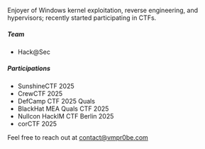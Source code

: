 Enjoyer of Windows kernel exploitation, reverse engineering, and hypervisors; recently started participating in CTFs.

##### Team
- Hack@Sec

##### Participations
- SunshineCTF 2025
- CrewCTF 2025
- DefCamp CTF 2025 Quals
- BlackHat MEA Quals CTF 2025
- Nullcon HackIM CTF Berlin 2025
- corCTF 2025

Feel free to reach out at contact@vmpr0be.com
